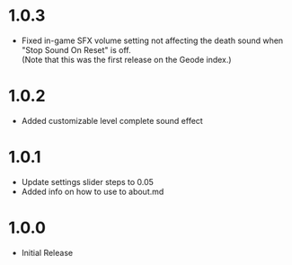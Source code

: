 # 1.0.3
- Fixed in-game SFX volume setting not affecting the death sound when "Stop Sound On Reset" is off.  
(Note that this was the first release on the Geode index.)

# 1.0.2
- Added customizable level complete sound effect

# 1.0.1
- Update settings slider steps to 0.05
- Added info on how to use to about.md  

# 1.0.0
- Initial Release
